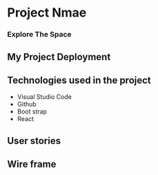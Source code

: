 <!-- md => markdown -->
<!-- Github markdown -->


<!-- heading part -->
#  Project Nmae

### Explore The Space

## My Project Deployment

## Technologies used in the project

* Visual Studio Code
* Github
* Boot strap 
* React


## User stories


## Wire frame 
